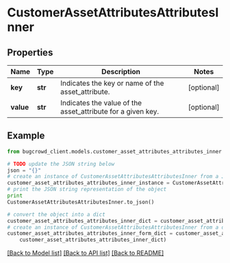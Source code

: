 # CustomerAssetAttributesAttributesInner


## Properties

Name | Type | Description | Notes
------------ | ------------- | ------------- | -------------
**key** | **str** | Indicates the key or name of the asset_attribute. | [optional] 
**value** | **str** | Indicates the value of the asset_attribute for a given key. | [optional] 

## Example

```python
from bugcrowd_client.models.customer_asset_attributes_attributes_inner import CustomerAssetAttributesAttributesInner

# TODO update the JSON string below
json = "{}"
# create an instance of CustomerAssetAttributesAttributesInner from a JSON string
customer_asset_attributes_attributes_inner_instance = CustomerAssetAttributesAttributesInner.from_json(json)
# print the JSON string representation of the object
print
CustomerAssetAttributesAttributesInner.to_json()

# convert the object into a dict
customer_asset_attributes_attributes_inner_dict = customer_asset_attributes_attributes_inner_instance.to_dict()
# create an instance of CustomerAssetAttributesAttributesInner from a dict
customer_asset_attributes_attributes_inner_form_dict = customer_asset_attributes_attributes_inner.from_dict(
    customer_asset_attributes_attributes_inner_dict)
```
[[Back to Model list]](../README.md#documentation-for-models) [[Back to API list]](../README.md#documentation-for-api-endpoints) [[Back to README]](../README.md)


